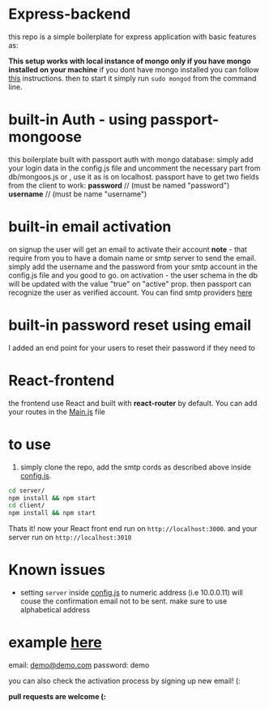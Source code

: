# Express-backend 
this repo is a simple boilerplate for express application with basic features as:

**This setup works with local instance of mongo only if you have mongo installed on your machine**
if you dont have mongo installed you can follow [this](https://docs.mongodb.com/manual/administration/install-community/) instructions. then to start it simply run `sudo mongod` from the command line.


# built-in Auth - using passport-mongoose 
this boilerplate built with passport auth with mongo database: 
simply add your login data in the config.js file and uncomment the necessary part from db/mongoos.js
or , use it as is on localhost. 
passport have to get two fields from the client to work: 
**password** // (must be named "password")
**username** // (must be name "username")

# built-in email activation 
on signup the user will get an email to activate their account 
**note** - that require from you to have a domain name or smtp server to send the email. 
simply add the username and the password from your smtp account in the config.js file and you good to go. 
on activation - the user schema in the db will be updated with the value "true" on "active" prop. 
then passport can recognize the user as verified account. 
You can find smtp providers [here](https://github.com/discourse/discourse/blob/master/docs/INSTALL-email.md)

# built-in password reset using email
I added an end point for your users to reset their password if they need to

# React-frontend
the frontend use React and built with **react-router** by default. You can add your routes in the [Main.js](client/src/Screens/Main/Main.js) file 

# to use 
1. simply clone the repo, add the smtp cords as described above inside [config.js](./server/routes/config.js).
```sh
cd server/ 
npm install && npm start
cd client/
npm install && npm start
```
Thats it! now your React front end run on `http://localhost:3000`. and your server run on `http://localhost:3010` 

# Known issues
* setting 
`server` inside [config.js](./server/routes/config.js) to numeric address (i.e 10.0.0.11) will couse the confirmation email not to be sent. make sure to use alphabetical address

# example [here](https://express-react-boilerplate.herokuapp.com/)
email: demo@demo.com
password: demo

you can also check the activation process by signing up new email! (:

**pull requests are welcome (:**



 